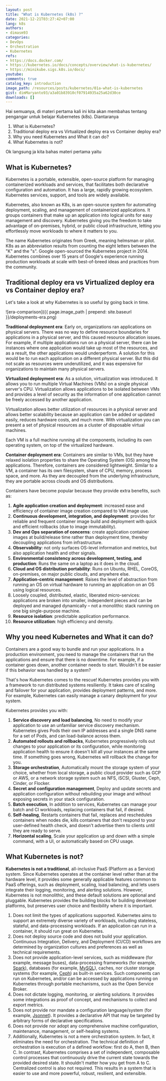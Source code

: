 ```yaml
---
layout: post
title: "What is Kubernetes (k8s) ?"
date: 2021-12-21T03:27:42+07:00
lang: k8s
authors:
- dimasm93
categories:
- DevOps
- Orchestration
- Kubernetes
refs: 
- https://docs.docker.com/
- https://kubernetes.io/docs/concepts/overview/what-is-kubernetes/
- https://minikube.sigs.k8s.io/docs/
youtube: 
comments: true
catalog_key: introduction
image_path: /resources/posts/kubernetes/01a-what-is-kubernetes
gist: dimMaryanto93/a3a01b83910cf07914935a25a62d30ce
downloads: []
---
```


Hai semuanya, di materi pertama kali ini kita akan membahas tentang pengangar untuk belajar Kubernetes (k8s). Diantaranya

1. What is Kubernetes?
2. Traditional deploy era vs Virtualized deploy era vs Container deploy era?
3. Why you need Kubernetes and What it can do?
4. What Kubernetes is not?

Ok langsung ja kita bahas materi pertama yaitu

<!--more-->

## What is Kubernetes?

Kubernetes is a portable, extensible, open-source platform for managing containerized workloads and services, that facilitates both declarative configuration and automation. It has a large, rapidly growing ecosystem. Kubernetes services, support, and tools are widely available.

Kubernetes, also known as K8s, is an open-source system for automating deployment, scaling, and management of containerized applications. It groups containers that make up an application into logical units for easy management and discovery. Kubernetes giving you the freedom to take advantage of on-premises, hybrid, or public cloud infrastructure, letting you effortlessly move workloads to where it matters to you.

The name Kubernetes originates from Greek, meaning helmsman or pilot. K8s as an abbreviation results from counting the eight letters between the "K" and the "s". Google open-sourced the Kubernetes project in 2014. Kubernetes combines over 15 years of Google's experience running production workloads at scale with best-of-breed ideas and practices from the community.

## Traditional deploy era vs Virtualized deploy era vs Container deploy era?

Let's take a look at why Kubernetes is so useful by going back in time.

![era-comparison]({{ page.image_path | prepend: site.baseurl }}/deployments-era.png)

**Traditional deployment era**: Early on, organizations ran applications on physical servers. There was no way to define resource boundaries for applications in a physical server, and this caused resource allocation issues. For example, if multiple applications run on a physical server, there can be instances where one application would take up most of the resources, and as a result, the other applications would underperform. A solution for this would be to run each application on a different physical server. But this did not scale as resources were underutilized, and it was expensive for organizations to maintain many physical servers.

**Virtualized deployment era**: As a solution, virtualization was introduced. It allows you to run multiple Virtual Machines (VMs) on a single physical server's CPU. Virtualization allows applications to be isolated between VMs and provides a level of security as the information of one application cannot be freely accessed by another application.

Virtualization allows better utilization of resources in a physical server and allows better scalability because an application can be added or updated easily, reduces hardware costs, and much more. With virtualization you can present a set of physical resources as a cluster of disposable virtual machines.

Each VM is a full machine running all the components, including its own operating system, on top of the virtualized hardware.

**Container deployment era**: Containers are similar to VMs, but they have relaxed isolation properties to share the Operating System (OS) among the applications. Therefore, containers are considered lightweight. Similar to a VM, a container has its own filesystem, share of CPU, memory, process space, and more. As they are decoupled from the underlying infrastructure, they are portable across clouds and OS distributions.

Containers have become popular because they provide extra benefits, such as:

1. **Agile application creation and deployment**: increased ease and efficiency of container image creation compared to VM image use.
2. **Continuous development, integration, and deployment**: provides for reliable and frequent container image build and deployment with quick and efficient rollbacks (due to image immutability).
3. **Dev and Ops separation of concerns**: create application container images at build/release time rather than deployment time, thereby decoupling applications from infrastructure.
4. **Observability**: not only surfaces OS-level information and metrics, but also application health and other signals.
5. **Environmental consistency across development, testing, and production**: Runs the same on a laptop as it does in the cloud.
6. **Cloud and OS distribution portability**: Runs on Ubuntu, RHEL, CoreOS, on-premises, on major public clouds, and anywhere else.
6. **Application-centric management**: Raises the level of abstraction from running an OS on virtual hardware to running an application on an OS using logical resources.
7. Loosely coupled, distributed, elastic, liberated micro-services: applications are broken into smaller, independent pieces and can be deployed and managed dynamically – not a monolithic stack running on one big single-purpose machine.
8. **Resource isolation**: predictable application performance.
9. **Resource utilization**: high efficiency and density.

## Why you need Kubernetes and What it can do?

Containers are a good way to bundle and run your applications. In a production environment, you need to manage the containers that run the applications and ensure that there is no downtime. For example, if a container goes down, another container needs to start. Wouldn't it be easier if this behavior was handled by a system?

That's how Kubernetes comes to the rescue! Kubernetes provides you with a framework to run distributed systems resiliently. It takes care of scaling and failover for your application, provides deployment patterns, and more. For example, Kubernetes can easily manage a canary deployment for your system.

Kubernetes provides you with:

1. **Service discovery and load balancing**, No need to modify your application to use an unfamiliar service discovery mechanism. Kubernetes gives Pods their own IP addresses and a single DNS name for a set of Pods, and can load-balance across them.
2. **Automated rollouts and rollbacks**, Kubernetes progressively rolls out changes to your application or its configuration, while monitoring application health to ensure it doesn't kill all your instances at the same time. If something goes wrong, Kubernetes will rollback the change for you.
3. **Storage orchestration**, Automatically mount the storage system of your choice, whether from local storage, a public cloud provider such as GCP or AWS, or a network storage system such as NFS, iSCSI, Gluster, Ceph, Cinder, or Flocker.
4. **Secret and configuration management**, Deploy and update secrets and application configuration without rebuilding your image and without exposing secrets in your stack configuration.
5. **Batch execution**, In addition to services, Kubernetes can manage your batch and CI workloads, replacing containers that fail, if desired.
6. **Self-healing**, Restarts containers that fail, replaces and reschedules containers when nodes die, kills containers that don't respond to your user-defined health check, and doesn't advertise them to clients until they are ready to serve.
7. **Horizontal scaling**, Scale your application up and down with a simple command, with a UI, or automatically based on CPU usage.

## What Kubernetes is not?

**Kubernetes is not a traditional**, all-inclusive PaaS (Platform as a Service) system. Since Kubernetes operates at the container level rather than at the hardware level, it provides some generally applicable features common to PaaS offerings, such as deployment, scaling, load balancing, and lets users integrate their logging, monitoring, and alerting solutions. However, Kubernetes is not monolithic, and these default solutions are optional and pluggable. Kubernetes provides the building blocks for building developer platforms, but preserves user choice and flexibility where it is important.

1. Does not limit the types of applications supported. Kubernetes aims to support an extremely diverse variety of workloads, including stateless, stateful, and data-processing workloads. If an application can run in a container, it should run great on Kubernetes.
2. Does not deploy source code and does not build your application. Continuous Integration, Delivery, and Deployment (CI/CD) workflows are determined by organization cultures and preferences as well as technical requirements.
3. Does not provide application-level services, such as middleware (for example, message buses), data-processing frameworks (for example, [Spark](https://spark.apache.org/)), databases (for example, [MySQL](https://www.mysql.com/)), caches, nor cluster storage systems (for example, [Ceph](https://ceph.io/en/)) as built-in services. Such components can run on Kubernetes, and/or can be accessed by applications running on Kubernetes through portable mechanisms, such as the Open Service Broker.
4. Does not dictate logging, monitoring, or alerting solutions. It provides some integrations as proof of concept, and mechanisms to collect and export metrics.
5. Does not provide nor mandate a configuration language/system (for example, [Jsonnet](https://jsonnet.org/)). It provides a declarative API that may be targeted by arbitrary forms of declarative specifications.
6. Does not provide nor adopt any comprehensive machine configuration, maintenance, management, or self-healing systems.
7. Additionally, Kubernetes is not a mere orchestration system. In fact, it eliminates the need for orchestration. The technical definition of orchestration is execution of a defined workflow: first do A, then B, then C. In contrast, Kubernetes comprises a set of independent, composable control processes that continuously drive the current state towards the provided desired state. It shouldn't matter how you get from A to C. Centralized control is also not required. This results in a system that is easier to use and more powerful, robust, resilient, and extensible.
